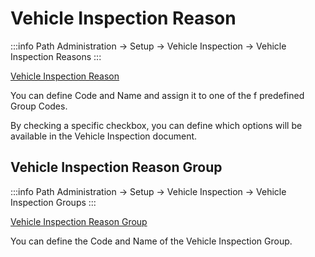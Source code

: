 # Vehicle Inspection Reason

:::info Path
    Administration → Setup → Vehicle Inspection → Vehicle Inspection Reasons
:::

[Vehicle Inspection Reason](./media/vehicle-inspection-reason/vehicle-inspection-reason.webp)

You can define Code and Name and assign it to one of the f predefined Group Codes.

By checking a specific checkbox, you can define which options will be available in the Vehicle Inspection document.

## Vehicle Inspection Reason Group

:::info Path
    Administration → Setup → Vehicle Inspection → Vehicle Inspection Groups
:::

[Vehicle Inspection Reason Group](./media/vehicle-inspection-reason/vehicle-inspection-reason-group.webp)

You can define the Code and Name of the Vehicle Inspection Group.
